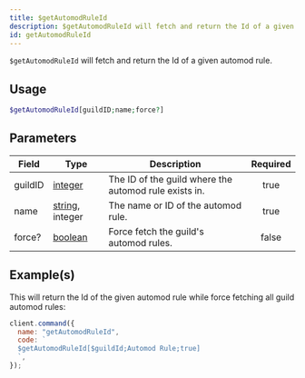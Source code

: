 ```yaml
---
title: $getAutomodRuleId
description: $getAutomodRuleId will fetch and return the Id of a given automod rule.
id: getAutomodRuleId
---
```


`$getAutomodRuleId` will fetch and return the Id of a given automod rule.

## Usage

```php
$getAutomodRuleId[guildID;name;force?]
```

## Parameters

| Field   | Type                                                                                                       | Description                                           | Required |
| ------- | ---------------------------------------------------------------------------------------------------------- | ----------------------------------------------------- | :------: |
| guildID | [integer](https://developer.mozilla.org/en-US/docs/Web/JavaScript/Reference/Global_Objects/Integer)        | The ID of the guild where the automod rule exists in. |   true   |
| name    | [string](https://developer.mozilla.org/en-US/docs/Web/JavaScript/Reference/Global_Objects/String), integer | The name or ID of the automod rule.                   |   true   |
| force?  | [boolean](https://developer.mozilla.org/en-US/docs/Web/JavaScript/Reference/Global_Objects/Boolean)        | Force fetch the guild's automod rules.                |  false   |

## Example(s)

This will return the Id of the given automod rule while force fetching all guild automod rules:

```javascript
client.command({
  name: "getAutomodRuleId",
  code: `
  $getAutomodRuleId[$guildId;Automod Rule;true]
  `,
});
```
